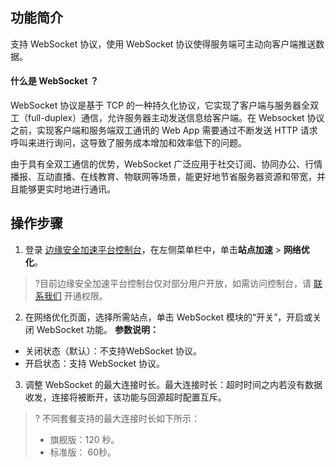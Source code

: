 ## 功能简介

支持 WebSocket 协议，使用 WebSocket 协议使得服务端可主动向客户端推送数据。

#### 什么是 WebSocket ？
WebSocket 协议是基于 TCP 的一种持久化协议，它实现了客户端与服务器全双工（full-duplex）通信，允许服务器主动发送信息给客户端。在 Websocket 协议之前，实现客户端和服务端双工通讯的 Web App 需要通过不断发送 HTTP 请求呼叫来进行询问，这导致了服务成本增加和效率低下的问题。

由于具有全双工通信的优势，WebSocket 广泛应用于社交订阅、协同办公、行情播报、互动直播、在线教育、物联网等场景，能更好地节省服务器资源和带宽，并且能够更实时地进行通讯。

## 操作步骤
1. 登录 [边缘安全加速平台控制台](https://console.cloud.tencent.com/edgeone)，在左侧菜单栏中，单击**站点加速** > **网络优化**。
> ?目前边缘安全加速平台控制台仅对部分用户开放，如需访问控制台，请 [联系我们](https://cloud.tencent.com/online-service) 开通权限。
2. 在网络优化页面，选择所需站点，单击 WebSocket 模块的“开关”，开启或关闭 WebSocket 功能。 
**参数说明：**
 - 关闭状态（默认）：不支持WebSocket 协议。
 - 开启状态：支持 WebSocket 协议。
3. 调整 WebSocket 的最大连接时长。最大连接时长：超时时间之内若没有数据收发，连接将被断开，该功能与回源超时配置互斥。
> ? 不同套餐支持的最大连接时长如下所示：
>- 旗舰版：120 秒。
>- 标准版： 60秒。
